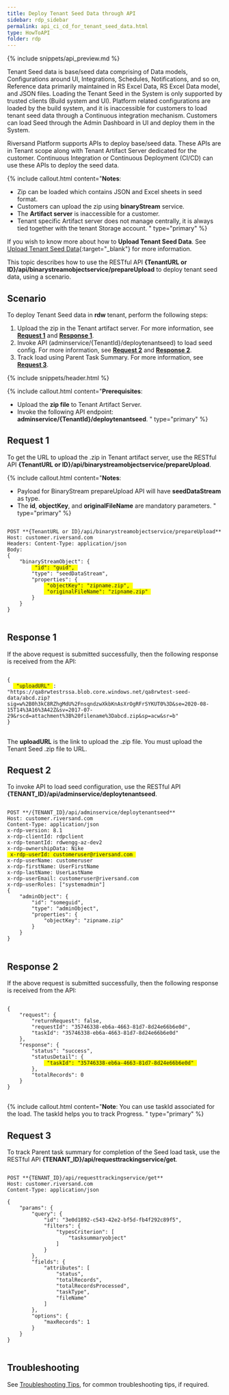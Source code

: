 ```yaml
---
title: Deploy Tenant Seed Data through API
sidebar: rdp_sidebar
permalink: api_ci_cd_for_tenant_seed_data.html
type: HowToAPI
folder: rdp
---
```


{% include snippets/api_preview.md %}

Tenant Seed data is base/seed data comprising of Data models, Configurations around UI, Integrations, Schedules, Notifications, and so on, Reference data primarily maintained in RS Excel Data, RS Excel Data model, and JSON files. Loading the Tenant Seed in the System is only supported by trusted clients (Build system and UI). Platform related configurations are loaded by the build system, and it is inaccessible for customers to load tenant seed data through a Continuous integration mechanism. Customers can load Seed through the Admin Dashboard in UI and deploy them in the System.

Riversand Platform supports APIs to deploy base/seed data. These APIs are in Tenant scope along with Tenant Artifact Server dedicated for the customer. Continuous Integration or Continuous Deployment (CI/CD) can use these APIs to deploy the seed data.

{% include callout.html content="**Notes**:
* Zip can be loaded which contains JSON and Excel sheets in seed format.
* Customers can upload the zip using **binaryStream** service.
* The **Artifact server** is inaccessible for a customer.
* Tenant specific Artifact server does not manage centrally, it is always tied together with the tenant Storage account.
" type="primary" %}

If you wish to know more about how to **Upload Tenant Seed Data**. See [Upload Tenant Seed Data](/{{site.data.rdp_links_version.ADM}}/sys_upload_tenant_seed_action.html){:target="_blank"} for more information.

This topic describes how to use the RESTful API **{TenantURL or ID}/api/binarystreamobjectservice/prepareUpload** to deploy tenant seed data, using a scenario.

## Scenario
To deploy Tenant Seed data in **rdw** tenant, perform the following steps:
1.	Upload the zip in the Tenant artifact server. For more information, see **[Request 1](#request-1)** and **[Response 1](#response-1)**.
2.	Invoke API (adminservice/{TenantId}/deploytenantseed) to load seed config. For more information, see **[Request 2](#response-2)** and **[Response 2](#response-2)**.
3.	Track load using Parent Task Summary. For more information, see **[Request 3](#request-3)**.

{% include snippets/header.html %}

{% include callout.html content="**Prerequisites**:
* Upload the **zip file** to Tenant Artifact Server.
* Invoke the following API endpoint: **adminservice/{TenantId}/deploytenantseed**.
" type="primary" %}

## Request 1

To get the URL to upload the .zip in Tenant artifact server, use the RESTful API **{TenantURL or ID}/api/binarystreamobjectservice/prepareUpload**.

{% include callout.html content="**Notes**:
* Payload for BinaryStream prepareUpload API will have **seedDataStream** as type.
* The **id**, **objectKey**, and **originalFileName** are mandatory parameters.
" type="primary" %}

<pre>
<code>
POST **{TenantURL or ID}/api/binarystreamobjectservice/prepareUpload**
Host: customer.riversand.com
Headers: Content-Type: application/json
Body:
{
    "binaryStreamObject": {
        <span style="background-color: #FFFF00"> "id": "guid", </span>
        "type": "seedDataStream",
        "properties": {
            <span style="background-color: #FFFF00"> "objectKey": "zipname.zip", </span>
            <span style="background-color: #FFFF00"> "originalFileName": "zipname.zip" </span>
        }
    }
}
</code>
</pre>

## Response 1

If the above request is submitted successfully, then the following response is received from the API:

<pre>
<code>
{
  <span style="background-color: #FFFF00"> "uploadURL" </span>:  "https://qa8rwtestrssa.blob.core.windows.net/qa8rwtest-seed-data/abcd.zip?sig=w%2B0h3kC8RZhgMdU%2FnsqndzwXkbKnAsXrOgRFrSYKUT0%3D&se=2020-08-15T14%3A16%3A42Z&sv=2017-07-29&rscd=attachment%3B%20filename%3Dabcd.zip&sp=acw&sr=b"
}
</code>
</pre>

The **uploadURL** is the link to upload the .zip file. You must upload the Tenant Seed .zip file to URL.

## Request 2

To invoke API to load seed configuration, use the RESTful API **{TENANT_ID}/api/adminservice/deploytenantseed**.

<pre>
<code>
POST **/{TENANT_ID}/api/adminservice/deploytenantseed**
Host: customer.riversand.com
Content-Type: application/json
x-rdp-version: 8.1
x-rdp-clientId: rdpclient
x-rdp-tenantId: rdwengg-az-dev2
x-rdp-ownershipData: Nike
<span style="background-color: #FFFF00"> x-rdp-userId: customeruser@riversand.com </span>
x-rdp-userName: customeruser
x-rdp-firstName: UserFirstName
x-rdp-lastName: UserLastName
x-rdp-userEmail: customeruser@riversand.com
x-rdp-userRoles: ["systemadmin"]
{
    "adminObject": {
        "id": "someguid",
        "type": "adminObject",
        "properties": {
            "objectKey": "zipname.zip"
        }
    }
}
</code>
</pre>

## Response 2

If the above request is submitted successfully, then the following response is received from the API:

<pre>
<code>
{
    "request": {
        "returnRequest": false,
        "requestId": "35746338-eb6a-4663-81d7-8d24e66b6e0d",
        "taskId": "35746338-eb6a-4663-81d7-8d24e66b6e0d"
    },
    "response": {
        "status": "success",
        "statusDetail": {
            <span style="background-color: #FFFF00"> "taskId": "35746338-eb6a-4663-81d7-8d24e66b6e0d" </span>
        },
        "totalRecords": 0
    }
}
</code>
</pre>

{% include callout.html content="**Note**: You can use taskId associated for the load. The taskId helps you to track Progress.
" type="primary" %}

## Request 3

To track Parent task summary for completion of the Seed load task, use the RESTful API **{TENANT_ID}/api/requesttrackingservice/get**.

<pre>
<code>
POST **{TENANT_ID}/api/requesttrackingservice/get**
Host: customer.riversand.com
Content-Type: application/json

{
    "params": {
        "query": {
            "id": "3e0d1892-c543-42e2-bf5d-fb4f292c89f5",
            "filters": {
                "typesCriterion": [
                    "tasksummaryobject"
                ]
            }
        },
        "fields": {
            "attributes": [
                "status",
                "totalRecords",
                "totalRecordsProcessed",
                "taskType",
                "fileName"
            ]
        },
        "options": {
            "maxRecords": 1
        }
    }
}
</code>
</pre>

## Troubleshooting

See [Troubleshooting Tips](api_troubleshooting_tips.html), for common troubleshooting tips, if required.